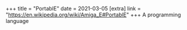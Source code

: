 +++
title = "PortablE"
date = 2021-03-05
[extra]
link = "https://en.wikipedia.org/wiki/Amiga_E#PortablE"
+++
A programming language

